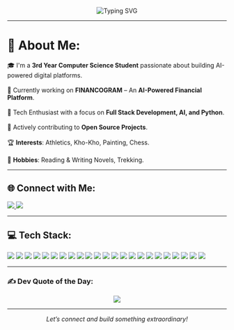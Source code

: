<!-- README.md for GitHub Profile -->

<!-- 🔥 Animated Banner -->
<p align="center">
  <img src="https://readme-typing-svg.demolab.com?font=Fira+Code&size=30&pause=1000&color=F7F7F7&center=true&vCenter=true&multiline=true&width=900&lines=Hi+%F0%9F%91%8B%2C+I'm+Sathvik+Vemula;3rd+Year+CS+Undergrad+%7C+AI+Developer;Full+Stack+%7C+Python+%7C+Django+%7C+React;Currently+building+FINANCOGRAM;Let's+connect+%F0%9F%9A%80" alt="Typing SVG" />
</p>

---

# 💫 About Me:
🎓 I'm a **3rd Year Computer Science Student** passionate about building AI-powered digital platforms.<br>  
🚀 Currently working on **FINANCOGRAM** – An **AI-Powered Financial Platform**.<br>  
🧠 Tech Enthusiast with a focus on **Full Stack Development, AI, and Python**.<br>  
🤝 Actively contributing to **Open Source Projects**.<br>  
🏆 **Interests**: Athletics, Kho-Kho, Painting, Chess.<br>  
🎨 **Hobbies**: Reading & Writing Novels, Trekking.<br>  

---

## 🌐 Connect with Me:
<p align="left">
  <a href="https://linkedin.com/in/sathvik-vemula-027022359" target="_blank">
    <img src="https://img.shields.io/badge/LinkedIn-%230077B5.svg?style=flat-square&logo=linkedin&logoColor=white" />
  </a>
  <a href="mailto:vemulasathvik3115@gmail.com">
    <img src="https://img.shields.io/badge/Email-D14836?style=flat-square&logo=gmail&logoColor=white" />
  </a>
</p>

---

## 💻 Tech Stack:
<p align="left">
  <!-- Languages -->
  <img src="https://img.shields.io/badge/Python-3670A0?style=flat&logo=python&logoColor=ffdd54"/>
  <img src="https://img.shields.io/badge/Java-%23ED8B00.svg?style=flat&logo=openjdk&logoColor=white"/>
  <img src="https://img.shields.io/badge/JavaScript-%23323330.svg?style=flat&logo=javascript&logoColor=%23F7DF1E"/>
  <img src="https://img.shields.io/badge/HTML5-%23E34F26.svg?style=flat&logo=html5&logoColor=white"/>
  <img src="https://img.shields.io/badge/CSS3-%231572B6.svg?style=flat&logo=css3&logoColor=white"/>

  <!-- Frontend & Styling -->
  <img src="https://img.shields.io/badge/React-%2320232a.svg?style=flat&logo=react&logoColor=%2361DAFB"/>
  <img src="https://img.shields.io/badge/TailwindCSS-%2338B2AC.svg?style=flat&logo=tailwind-css&logoColor=white"/>
  <img src="https://img.shields.io/badge/Bootstrap-%238511FA.svg?style=flat&logo=bootstrap&logoColor=white"/>
  <img src="https://img.shields.io/badge/React%20Hook%20Form-%23EC5990.svg?style=flat&logo=reacthookform&logoColor=white"/>
  <img src="https://img.shields.io/badge/React_Router-CA4245?style=flat&logo=react-router&logoColor=white"/>

  <!-- Backend -->
  <img src="https://img.shields.io/badge/Django-%23092E20.svg?style=flat&logo=django&logoColor=white"/>
  <img src="https://img.shields.io/badge/DjangoREST-ff1709?style=flat&logo=django&logoColor=white&color=ff1709&labelColor=gray"/>
  <img src="https://img.shields.io/badge/Express.js-%23404d59.svg?style=flat&logo=express&logoColor=%2361DAFB"/>
  <img src="https://img.shields.io/badge/node.js-6DA55F?style=flat&logo=node.js&logoColor=white"/>

  <!-- Database -->
  <img src="https://img.shields.io/badge/MySQL-4479A1.svg?style=flat&logo=mysql&logoColor=white"/>
  <img src="https://img.shields.io/badge/MongoDB-%234ea94b.svg?style=flat&logo=mongodb&logoColor=white"/>

  <!-- AI / ML -->
  <img src="https://img.shields.io/badge/TensorFlow-%23FF6F00.svg?style=flat&logo=TensorFlow&logoColor=white"/>
  <img src="https://img.shields.io/badge/Keras-%23D00000.svg?style=flat&logo=Keras&logoColor=white"/>
  <img src="https://img.shields.io/badge/scikit--learn-%23F7931E.svg?style=flat&logo=scikit-learn&logoColor=white"/>
  <img src="https://img.shields.io/badge/NumPy-%23013243.svg?style=flat&logo=numpy&logoColor=white"/>
  <img src="https://img.shields.io/badge/Pandas-%23150458.svg?style=flat&logo=pandas&logoColor=white"/>
  <img src="https://img.shields.io/badge/Matplotlib-%23ffffff.svg?style=flat&logo=Matplotlib&logoColor=black"/>

  <!-- Design -->
  <img src="https://img.shields.io/badge/Adobe%20Lightroom-31A8FF.svg?style=flat&logo=Adobe%20Lightroom&logoColor=white"/>
</p>

---

### ✍️ Dev Quote of the Day:
<p align="center">
  <img src="https://quotes-github-readme.vercel.app/api?type=horizontal&theme=merko" />
</p>

---

<!-- Optional Footer -->
<p align="center" style="font-style: italic;">
  Let’s connect and build something extraordinary!
</p>

